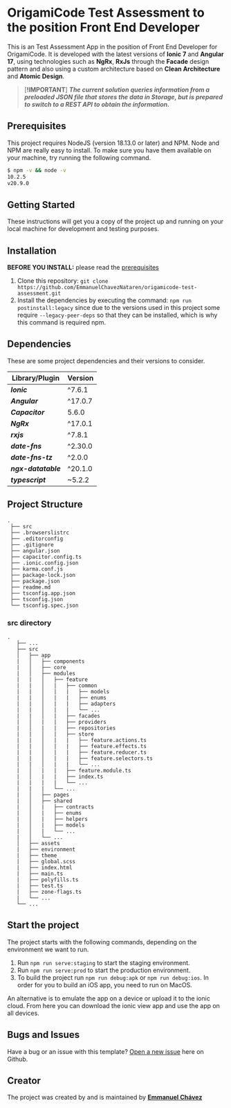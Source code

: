 # OrigamiCode Test Assessment to the position Front End Developer

This is an Test Assessment App in the position of Front End Developer for OrigamiCode.
It is developed with the latest versions of **Ionic 7** and **Angular 17**, using technologies such as **NgRx**,
**RxJs** through the **Facade** design pattern and also using a custom architecture based on **Clean Architecture** and **Atomic Design**.


> [**!IMPORTANT**]
> ***The current solution queries information from a preloaded JSON file that stores the data in Storage, but is prepared to switch to a REST API to obtain the information.***

## Prerequisites

This project requires NodeJS (version 18.13.0 or later) and NPM. Node and NPM are really easy to install. To make sure you have them available on your machine, try running the following command.

```sh
$ npm -v && node -v
10.2.5
v20.9.0
```

## Getting Started

These instructions will get you a copy of the project up and running on your local machine for development and testing purposes.

## Installation

**BEFORE YOU INSTALL:** please read the [prerequisites](#prerequisites)

1. Clone this repository: `git clone https://github.com/EmmanuelChavezNataren/origamicode-test-assessment.git`
2. Install the dependencies by executing the command: `npm run postinstall:legacy` since due to the versions used in this project some require `--legacy-peer-deps` so that they can be installed, which is why this command is required npm.

## Dependencies

These are some project dependencies and their versions to consider.

  | **Library/Plugin**  | **Version** |
  | ------------------- | ----------- |
  | **_Ionic_**         | ^7.6.1      |
  | **_Angular_**       | ^17.0.7     |
  | **_Capacitor_**     | 5.6.0       |
  | **_NgRx_**          | ^17.0.1     |
  | **_rxjs_**          | ^7.8.1      |
  | **_date-fns_**      | ^2.30.0     |
  | **_date-fns-tz_**   | ^2.0.0      |
  | **_ngx-datatable_** | ^20.1.0     |
  | **_typescript_**    | ~5.2.2      |

## Project Structure

```
.
 ├── src
 ├── .browserslistrc
 ├── .editorconfig
 ├── .gitignore
 ├── angular.json
 ├── capacitor.config.ts
 ├── .ionic.config.json
 ├── karma.conf.js
 ├── package-lock.json
 ├── package.json
 ├── readme.md
 ├── tsconfig.app.json
 ├── tsconfig.json
 └── tsconfig.spec.json
```

### src directory

```text
.
   ├── ...
   ├── src
   │   ├── app
   |   │   ├── components
   |   │   ├── core
   |   │   ├── modules
   |   |   │   ├── feature
   |   |   │   |   ├── common
   |   |   │   |   |   ├── models
   |   |   │   |   |   ├── enums
   |   |   │   |   |   ├── adapters
   |   |   │   |   |   └── ...
   |   |   │   |   ├── facades
   |   │   |   |   ├── providers
   |   │   |   |   ├── repositories
   |   |   │   |   ├── store
   |   |   │   |   |   ├── feature.actions.ts
   |   |   │   |   |   ├── feature.effects.ts
   |   |   │   |   |   ├── feature.reducer.ts
   |   |   │   |   |   ├── feature.selectors.ts
   |   |   │   |   |   └── ...
   |   │   |   |   ├── feature.module.ts
   |   │   |   |   ├── index.ts
   |   |   |   |   └── ...
   |   |   |   └── ...
   |   │   ├── pages
   |   │   ├── shared
   |   │   |   ├── contracts
   |   │   |   ├── enums
   |   │   |   ├── helpers
   |   │   |   ├── models
   |   │   |   └── ...
   |   │   └── ...
   │   ├── assets
   |   ├── environment
   |   ├── theme
   |   ├── global.scss
   |   ├── index.html
   |   ├── main.ts
   |   ├── polyfills.ts
   |   ├── test.ts
   |   ├── zone-flags.ts
   |   └── ...
   └── ...
```

## Start the project

The project starts with the following commands, depending on the environment we want to run.

1. Run `npm run serve:staging` to start the staging environment.
2. Run `npm run serve:prod` to start the production environment.
3. To build the project run `npm run debug:apk` or `npm run debug:ios`. In order for you to build an iOS app, you need to run on MacOS.

An alternative is to emulate the app on a device or upload it to the ionic cloud. From here you can download the ionic view app and use the app on all devices.

## Bugs and Issues

Have a bug or an issue with this template? [Open a new issue](https://github.com/EmmanuelChavezNataren/origamicode-test-assessment/issues) here on Github.

## Creator

The project was created by and is maintained by **[Emmanuel Chávez](https://www.linkedin.com/in/emmanuel-chavez-nataren-dev/)**
